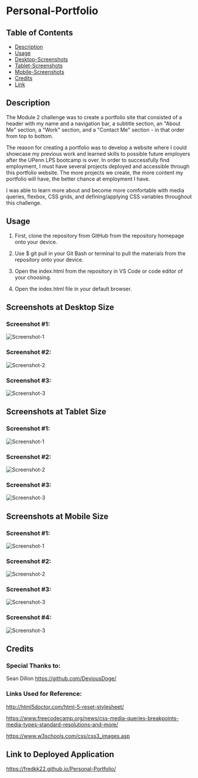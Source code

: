 # Personal-Portfolio

## Table of Contents
- [Description](#description)
- [Usage](#usage)
- [Desktop-Screenshots](#screenshots-at-desktop-size)
- [Tablet-Screenshots](#screenshots-at-tablet-size)
- [Mobile-Screenshots](#screenshot-at-mobile-size)
- [Credits](#credits)
- [Link](#link)

## Description

The Module 2 challenge was to create a portfolio site that consisted of a header with my name and a navigation bar, a subtitle section, an "About Me" section, a "Work" section, and a "Contact Me" section - in that order from top to bottom.

The reason for creating a portfolio was to develop a website where I could showcase my previous work and learned skills to possible future employers after the UPenn LPS bootcamp is over. In order to successfully find employment, I must have several projects deployed and accessible through this portfolio website. The more projects we create, the more content my portfolio will have, the better chance at employment I have.

I was able to learn more about and become more comfortable with media queries, flexbox, CSS grids, and defining/applying CSS variables throughout this challenge.

## Usage

1. First, clone the repository from GitHub from the repository homepage onto your device.

2. Use $ git pull in your Git Bash or terminal to pull the materials from the repository onto your device.

3. Open the index.html from the repository in VS Code or code editor of your choosing.

4. Open the index.html file in your default browser.

## Screenshots at Desktop Size

### Screenshot #1:

![Screenshot-1](./images/Portfolio-Screenshot-1.PNG)

### Screenshot #2:

![Screenshot-2](./images/Portfolio-Screenshot-2.PNG)

### Screenshot #3:

![Screenshot-3](./images/Portfolio-Screenshot-3.PNG)

## Screenshots at Tablet Size

### Screenshot #1:

![Screenshot-1](./images/Portfolio-Screenshot-4.PNG)

### Screenshot #2:

![Screenshot-2](./images/Portfolio-Screenshot-5.PNG)

### Screenshot #3:

![Screenshot-3](./images/Portfolio-Screenshot-6.PNG)

## Screenshots at Mobile Size

### Screenshot #1:

![Screenshot-1](./images/Portfolio-Screenshot-7.PNG)

### Screenshot #2:

![Screenshot-2](./images/Portfolio-Screenshot-8.PNG)

### Screenshot #3:

![Screenshot-3](./images/Portfolio-Screenshot-9.PNG)

### Screenshot #4:

![Screenshot-3](./images/Portfolio-Screenshot-10.PNG)


## Credits

### Special Thanks to:

Sean Dillon https://github.com/DeviousDoge/

### Links Used for Reference:

http://html5doctor.com/html-5-reset-stylesheet/

https://www.freecodecamp.org/news/css-media-queries-breakpoints-media-types-standard-resolutions-and-more/

https://www.w3schools.com/css/css3_images.asp

## Link to Deployed Application

https://fredkk22.github.io/Personal-Portfolio/